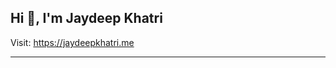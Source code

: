 <h2>Hi 👋, I'm Jaydeep Khatri</h2>
<p>Visit: <a href="https://jaydeepkhatri.me" target="_blank">https://jaydeepkhatri.me</a></p>
<hr/>